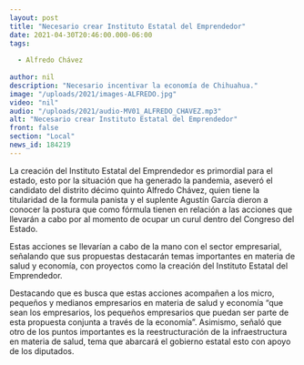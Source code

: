 ```yaml
---
layout: post
title: "Necesario crear Instituto Estatal del Emprendedor"
date: 2021-04-30T20:46:00.000-06:00
tags:
  
  - Alfredo Chávez
  
author: nil
description: "Necesario incentivar la economía de Chihuahua."
image: "/uploads/2021/images-ALFREDO.jpg"
video: "nil"
audio: "/uploads/2021/audio-MV01_ALFREDO_CHAVEZ.mp3"
alt: "Necesario crear Instituto Estatal del Emprendedor"
front: false
section: "Local"
news_id: 184219
---
```


La creación del Instituto Estatal del Emprendedor es primordial para el estado, esto por la situación que ha generado la pandemia, aseveró el candidato del distrito décimo quinto Alfredo Chávez, quien tiene la titularidad de la formula panista y el suplente Agustín García dieron a conocer la postura que como fórmula tienen en relación a las acciones que llevarán a cabo por al momento de ocupar un curul dentro del Congreso del Estado.

Estas acciones se llevarían a cabo de la mano con el sector empresarial, señalando que sus propuestas destacarán temas importantes en materia de salud y economía, con proyectos como la creación del Instituto Estatal del Emprendedor.

Destacando que es busca que estas acciones acompañen a los micro, pequeños y medianos empresarios en materia de salud y economía “que sean los empresarios, los pequeños empresarios que puedan ser parte de esta propuesta conjunta a través de la economía”.
Asimismo, señaló que otro de los puntos importantes es la reestructuración de la infraestructura en materia de salud, tema que abarcará el gobierno estatal esto con apoyo de los diputados.

